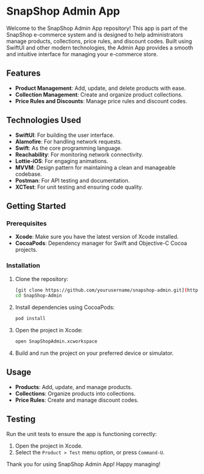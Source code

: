 # SnapShop Admin App

Welcome to the SnapShop Admin App repository! This app is part of the SnapShop e-commerce system and is designed to help administrators manage products, collections, price rules, and discount codes. Built using SwiftUI and other modern technologies, the Admin App provides a smooth and intuitive interface for managing your e-commerce store.

## Features

- **Product Management**: Add, update, and delete products with ease.
- **Collection Management**: Create and organize product collections.
- **Price Rules and Discounts**: Manage price rules and discount codes.

## Technologies Used

- **SwiftUI**: For building the user interface.
- **Alamofire**: For handling network requests.
- **Swift**: As the core programming language.
- **Reachability**: For monitoring network connectivity.
- **Lottie-iOS**: For engaging animations.
- **MVVM**: Design pattern for maintaining a clean and manageable codebase.
- **Postman**: For API testing and documentation.
- **XCTest**: For unit testing and ensuring code quality.

## Getting Started

### Prerequisites

- **Xcode**: Make sure you have the latest version of Xcode installed.
- **CocoaPods**: Dependency manager for Swift and Objective-C Cocoa projects.

### Installation

1. Clone the repository:

   ```bash
   [git clone https://github.com/yourusername/snapshop-admin.git](https://github.com/HadirElnagdy/SnapShop-Admin.git)
   cd SnapShop-Admin
   ```

2. Install dependencies using CocoaPods:

   ```bash
   pod install
   ```

3. Open the project in Xcode:

   ```bash
   open SnapShopAdmin.xcworkspace
   ```

4. Build and run the project on your preferred device or simulator.

## Usage

- **Products**: Add, update, and manage products.
- **Collections**: Organize products into collections.
- **Price Rules**: Create and manage discount codes.


## Testing

Run the unit tests to ensure the app is functioning correctly:

1. Open the project in Xcode.
2. Select the `Product > Test` menu option, or press `Command-U`.


Thank you for using SnapShop Admin App! Happy managing!

